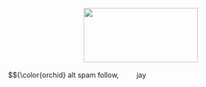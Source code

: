 <p align="center">                 
 <img src="https://files.catbox.moe/ocmgq1.png" height=110 width=230">


<p align="center"
  
<p align="center"> $${\color{orchid}
  alt spam follow,     jay</p>
